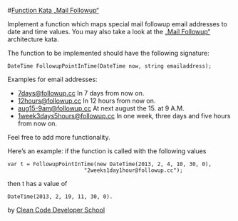 #[Function Kata „Mail Followup“](http://ccd-school.de/en/coding-dojo/function-katas/mail-followup/)


Implement a function which maps special mail followup email addresses to date and time values. You may also take a look at the [„Mail Followup“](http://ccd-school.de/en/coding-dojo/architecture-katas/mail-followup/) architecture kata.

The function to be implemented should have the following signature:

    DateTime FollowupPointInTime(DateTime now, string emailaddress);


Examples for email addresses:
- 7days@followup.cc
In 7 days from now on.
- 12hours@followup.cc
In 12 hours from now on.
- aug15-9am@followup.cc
At next august the 15. at 9 A.M.
- 1week3days5hours@followup.cc
In one week, three days and five hours from now on.

Feel free to add more functionality.



Here’s an example: if the function is called with the following values

    var t = FollowupPointInTime(new DateTime(2013, 2, 4, 10, 30, 0),
                            "2weeks1day1hour@followup.cc");

then t has a value of

    DateTime(2013, 2, 19, 11, 30, 0).


by [Clean Code Developer School](http://ccd-school.de/)